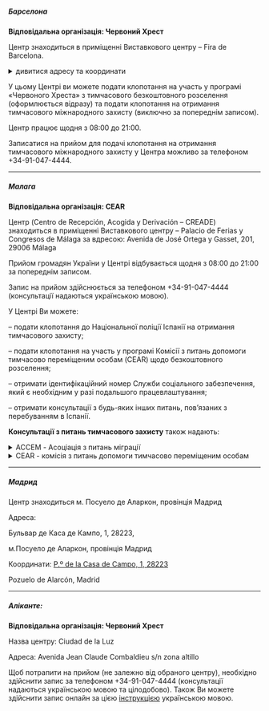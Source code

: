##### Барселона

**Відповідальна організація: Червоний Хрест**

Центр  знаходиться в приміщенні Виставкового центру – Fira de Barcelona.

<details>
<summary>дивитися адресу та координати</summary>

Av.Reina Maria Cristina, s/n

Fira de Barcelona

Pabellón VII

Centro Permanente

[google/maps](https://google/maps/eQ2pqB8HC3XbWC5C7) - павільйон 7.

</details>

У цьому Центрі ви можете подати клопотання на участь у програмі «Червоного Хреста» з тимчасового безкоштовного розселення (оформлюється відразу) та подати клопотання на отримання тимчасового міжнародного захисту (виключно за попереднім записом).

Центр працює щодня з 08:00 до 21:00.

Записатися на прийом для подачі клопотання на отримання тимчасового міжнародного захисту у Центра можливо за телефоном +34-91-047-4444.

 ***

##### Малага

**Відповідальна організація: CEAR**

Центр (Centro de Recepción, Acogida y Derivación – CREADE) знаходиться в приміщенні Виставкового центру – Palacio de Ferias y Congresos de Málaga за вдресою: Avenida de José Ortega y Gasset, 201, 29006 Málaga

Прийом громадян України у Центрі відбувається щодня з 08:00 до 21:00 за попереднім записом.

Запис на прийом здійснюється за телефоном +34-91-047-4444 (консультації надаються українською мовою).

У Центрі Ви можете:

– подати клопотання до Національної поліції Іспанії на отримання тимчасового захисту;

– подати клопотання на участь у програмі Комісії з питань допомоги тимчасово переміщеним особам (CEAR) щодо безкоштовного розселення;

– отримати ідентифікаційний номер Служби соціального забезпечення, який є необхідним у разі подальшого працевлаштування;

– отримати консультації з будь-яких інших питань, пов’язаних з перебуванням в Іспанії.

**Консультації з питань тимчасового захисту** також надають:

<details>
<summary>ACCEM - Асоціація з питань міграції</summary>

Офіс міжнародного захисту

Адреса: callejón Pericón, 1, bajo, 29008 Málaga

Електронна пошта: + 34 951 28 28 25

</details>

<details>
<summary>CEAR - комісія з питань допомоги тимчасово переміщеним особам</summary>

Адреса: calle Esperanto, 13, 29007 Málaga

Телефон: +34 951 56 10 71 (extensión 1526/1527)

Електронна пошта: informacion.malaga@cear.es

</details>


***

##### Мадрид

Центр знаходиться м. Посуело де Аларкон, провінція Мадрид

Адреса:

Бульвар де Каса де Кампо, 1, 28223,

м.Посуело де Аларкон, провінція Мадрид

Координати: [P.º de la Casa de Campo, 1, 28223](https://www.google.com/maps/place/P.%C2%BA+de+la+Casa+de+Campo,+1,+28223+Pozuelo+de+Alarc%C3%B3n,+Madrid,+%D0%86%D1%81%D0%BF%D0%B0%D0%BD%D1%96%D1%8F/@40.4114242,-3.7858463,17z/data=!3m1!4b1!4m5!3m4!1s0xd41862a9367803b:0x41c9840d94bb5fc!8m2!3d40.4114242!4d-3.7858463)

Pozuelo de Alarcón, Madrid


***

##### Аліканте:

**Відповідальна організація: Червоний Хрест**

Назва центру: Ciudad de la Luz

Адреса: Avenida Jean Claude Combaldieu s/n zona altillo


<section type="note">

Щоб потрапити на прийом (не залежно від обраного центру), необхідно здійснити запис за телефоном +34-91-047-4444 (консультації надаються українською мовою та цілодобово). Також Ви можете здійснити запис онлайн за цією [інструкцією](https://www.policia.es/miscelanea/destacados/ucrania/guia_solicitud_tie_ucraniano.pdf) українською мовою.
</section>
